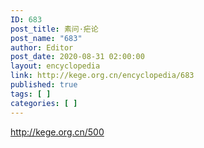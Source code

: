 ```yaml
---
ID: 683
post_title: 素问·疟论
post_name: "683"
author: Editor
post_date: 2020-08-31 02:00:00
layout: encyclopedia
link: http://kege.org.cn/encyclopedia/683
published: true
tags: [ ]
categories: [ ]
---
```

http://kege.org.cn/500